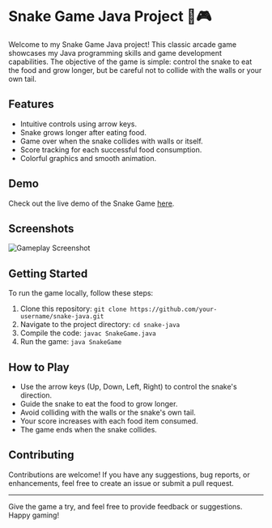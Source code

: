 # Snake Game Java Project 🐍🎮

Welcome to my Snake Game Java project! This classic arcade game showcases my Java programming skills and game development capabilities. The objective of the game is simple: control the snake to eat the food and grow longer, but be careful not to collide with the walls or your own tail.

## Features

- Intuitive controls using arrow keys.
- Snake grows longer after eating food.
- Game over when the snake collides with walls or itself.
- Score tracking for each successful food consumption.
- Colorful graphics and smooth animation.

## Demo

Check out the live demo of the Snake Game [here](#https://drive.google.com/file/d/1LSCyzijSx0Ulmih_1lm7fbTkJ_pa224O/view?usp=sharing).

## Screenshots

![Gameplay Screenshot](screenshots/gameplay.png)

## Getting Started

To run the game locally, follow these steps:

1. Clone this repository: `git clone https://github.com/your-username/snake-java.git`
2. Navigate to the project directory: `cd snake-java`
3. Compile the code: `javac SnakeGame.java`
4. Run the game: `java SnakeGame`

## How to Play

- Use the arrow keys (Up, Down, Left, Right) to control the snake's direction.
- Guide the snake to eat the food to grow longer.
- Avoid colliding with the walls or the snake's own tail.
- Your score increases with each food item consumed.
- The game ends when the snake collides.

## Contributing

Contributions are welcome! If you have any suggestions, bug reports, or enhancements, feel free to create an issue or submit a pull request.

---

Give the game a try, and feel free to provide feedback or suggestions. Happy gaming!
